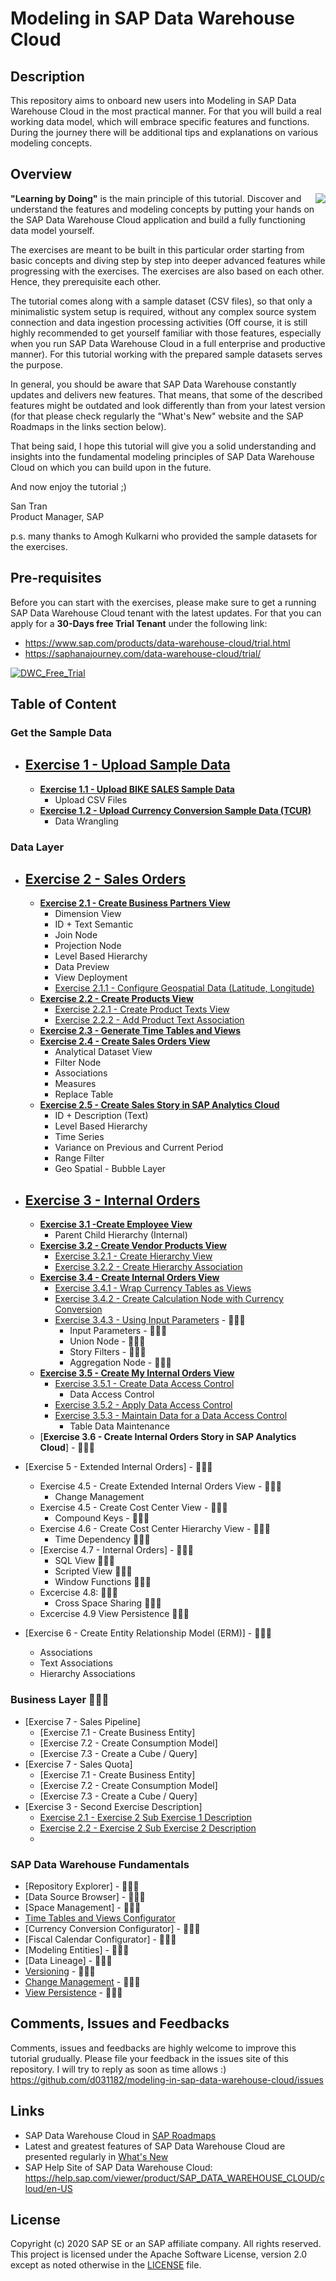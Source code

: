 # Modeling in SAP Data Warehouse Cloud
## Description

This repository aims to onboard new users into Modeling in SAP Data Warehouse Cloud in the most practical manner. For that you will build a real working data model, which will embrace specific features and functions. During the journey there will be additional tips and explanations on various modeling concepts.

<!-- <div><video controls src="/images/TestVideo.mp4" muted="false"></video></div> -->

## Overview

<img align="right" src="/images/santran.png">
<b>"Learning by Doing"</b> is the main principle of this tutorial. Discover and understand the features and modeling concepts by putting your hands on the SAP Data Warehouse Cloud application and build a fully functioning data model yourself. 

The exercises are meant to be built in this particular order starting from basic concepts and diving step by step into deeper advanced features while progressing with the exercises. The exercises are also based on each other. Hence, they prerequisite each other.

The tutorial comes along with a sample dataset (CSV files), so that only a minimalistic system setup is required, without any complex source system connection and data ingestion processing activities (Off course, it is still highly recommended to get yourself familiar with those features, especially when you run SAP Data Warehouse Cloud in a full enterprise and productive manner). For this tutorial working with the prepared sample datasets serves the purpose.

In general, you should be aware that SAP Data Warehouse constantly updates and delivers new features. That means, that some of the described features might be outdated and look differently than from your latest version (for that please check regularly the "What's New" website and the SAP Roadmaps in the links section below). 

That being said, I hope this tutorial will give you a solid understanding and insights into the fundamental modeling principles of SAP Data Warehouse Cloud on which you can build upon in the future.

And now enjoy the tutorial ;)<br> 




San Tran<br>
Product Manager, SAP

p.s. many thanks to Amogh Kulkarni who provided the sample datasets for the exercises.

## Pre-requisites
Before you can start with the exercises, please make sure to get a running SAP Data Warehouse Cloud tenant with the latest updates.
For that you can apply for a **30-Days free Trial Tenant** under the following link:
- https://www.sap.com/products/data-warehouse-cloud/trial.html
- https://saphanajourney.com/data-warehouse-cloud/trial/

[![DWC_Free_Trial](/images/FreeDWCTrial.png)](https://saphanajourney.com/data-warehouse-cloud/trial/)

## Table of Content
### Get the Sample Data
- [<h2>Exercise 1 - Upload Sample Data</h2>](exercises/ex1/)
     - [**Exercise 1.1 - Upload BIKE SALES Sample Data**](exercises/ex1/upload-bike-sales)
        - Upload CSV Files 
     - [**Exercise 1.2 - Upload Currency Conversion Sample Data (TCUR)**](exercises/ex1/upload-tcur)
        - Data Wrangling    

### Data Layer       
- [<h2>Exercise 2 - Sales Orders</h2>](exercises/ex2/)  
    - [**Exercise 2.1 - Create Business Partners View**](/exercises/ex2/business-partners-view)
        - Dimension View
        - ID + Text Semantic
        - Join Node  
        - Projection Node
        - Level Based Hierarchy 
        - Data Preview
        - View Deployment
        - [Exercise 2.1.1 - Configure Geospatial Data (Latitude, Longitude)](/exercises/ex2/business-partners-geospatial)
    - [**Exercise 2.2 - Create Products View**](/exercises/ex2/products-view)
        - [Exercise 2.2.1 - Create Product Texts View](/exercises/ex2/product-texts-view)
        - [Exercise 2.2.2 - Add Product Text Association](/exercises/ex2/product-texts-association)
    - [**Exercise 2.3 - Generate Time Tables and Views**](/exercises/ex0/time-tables-views)
    - [**Exercise 2.4 - Create Sales Orders View**](/exercises/ex2/sales-orders-view)
        - Analytical Dataset View
        - Filter Node
        - Associations
        - Measures
        - Replace Table
    - [**Exercise 2.5 - Create Sales Story in SAP Analytics Cloud**](/exercises/ex2/sales-story)
        - ID + Description (Text)
        - Level Based Hierarchy
        - Time Series
        - Variance on Previous and Current Period
        - Range Filter
        - Geo Spatial - Bubble Layer
   

- [<h2>Exercise 3 - Internal Orders</h2>](exercises/ex3/)  
    - [**Exercise 3.1 -Create Employee View**](/exercises/ex3/employees-view)
        - Parent Child Hierarchy (Internal)  
    - [**Exercise 3.2 - Create Vendor Products View**](/exercises/ex3/vendor-products-view)
        - [Exercise 3.2.1 - Create Hierarchy View](/exercises/ex3/vendor-product-category-hierarchy-view)
        - [Exercise 3.2.2 - Create Hierarchy Association](/exercises/ex3/vendor-products-hierarchy-association)
    - [**Exercise 3.4 - Create Internal Orders View**](/exercises/ex3/internal-orders-view)
        - [Exercise 3.4.1 - Wrap Currency Tables as Views](/exercises/ex3/currency-wrapper-view)
        - [Exercise 3.4.2 - Create Calculation Node with Currency Conversion](/exercises/ex3/currency-conversion)
        - [Exercise 3.4.3 - Using Input Parameters](/exercises/ex3/input-parameter) - :construction::construction::construction:
          - Input Parameters - :construction::construction::construction:
          - Union Node - :construction::construction::construction:
          - Story Filters - :construction::construction::construction:
          - Aggregation Node - :construction::construction::construction:
     - [**Exercise 3.5 - Create My Internal Orders View**](/exercises/ex3/my-internal-orders-view)
        - [Exercise 3.5.1 - Create Data Access Control](/exercises/ex3/data-access-control)
          - Data Access Control
        - [Exercise 3.5.2 - Apply Data Access Control](/exercises/ex3/apply-data-access-control)
        - [Exercise 3.5.3 - Maintain Data for a Data Access Control](/exercises/ex3/maintain-dac-data)
          - Table Data Maintenance
     - [**Exercise 3.6 - Create Internal Orders Story in SAP Analytics Cloud**] - :construction::construction::construction:
    
 
 - [Exercise 5 - Extended Internal Orders] - :construction::construction::construction:
    - Exercise 4.5 - Create Extended Internal Orders View - :construction::construction::construction:
        - Change Management    
    - Exercise 4.5 - Create Cost Center View - :construction::construction::construction:
        - Compound Keys - :construction::construction::construction:
    - Exercise 4.6 - Create Cost Center Hierarchy View - :construction::construction::construction:
        - Time Dependency :construction::construction::construction:
    - [Exercise 4.7 - Internal Orders] - :construction::construction::construction:
        - SQL View :construction::construction::construction:
        - Scripted View :construction::construction::construction:
        - Window Functions :construction::construction::construction:
   - Excercise 4.8:  :construction::construction::construction:     
        - Cross Space Sharing :construction::construction::construction:
   - Excercise 4.9 View Persistence :construction::construction::construction:
            
- [Exercise 6 - Create Entity Relationship Model (ERM)] - :construction::construction::construction:
   - Associations
   - Text Associations
   - Hierarchy Associations
  
   
### Business Layer :construction::construction::construction:
- [Exercise 7 - Sales Pipeline]
    - [Exercise 7.1 - Create Business Entity]
    - [Exercise 7.2 - Create Consumption Model]
    - [Exercise 7.3 - Create a Cube / Query]
- [Exercise 7 - Sales Quota]
    - [Exercise 7.1 - Create Business Entity]
    - [Exercise 7.2 - Create Consumption Model]
    - [Exercise 7.3 - Create a Cube / Query]
- [Exercise 3 - Second Exercise Description]
    - [Exercise 2.1 - Exercise 2 Sub Exercise 1 Description](exercises/ex2#exercise-21-sub-exercise-1-description)
    - [Exercise 2.2 - Exercise 2 Sub Exercise 2 Description](exercises/ex2#exercise-22-sub-exercise-2-description)
    - 
### SAP Data Warehouse Fundamentals
- [Repository Explorer] - :construction::construction::construction:
- [Data Source Browser] - :construction::construction::construction:
- [Space Management] - :construction::construction::construction:
- [Time Tables and Views Configurator](exercises/ex0/time-tables-views)
- [Currency Conversion Configurator] - :construction::construction::construction:
- [Fiscal Calendar Configurator] - :construction::construction::construction:
- [Modeling Entities] - :construction::construction::construction:
- [Data Lineage] - :construction::construction::construction:
- [Versioning](exercises/ex1/versioning) - :construction::construction::construction:
- [Change Management](exercises/ex0/change-management) - :construction::construction::construction:
- [View Persistence](exercises/ex0/change-management) - :construction::construction::construction:

## Comments, Issues and Feedbacks
Comments, issues and feedbacks are highly welcome to improve this tutorial grudually. Please file your feedback in the issues site of this repository. I will try to reply as soon as time allows :)
https://github.com/d031182/modeling-in-sap-data-warehouse-cloud/issues

## Links
- SAP Data Warehouse Cloud in [SAP Roadmaps](https://roadmaps.sap.com/board?PRODUCT=73555000100800002141&range=FIRST-CURRENT)
- Latest and greatest features of SAP Data Warehouse Cloud are presented regularly in [What's New](https://jam4.sapjam.com/blogs/show/JytsjzYpI9LproZNYpdkhG)
- SAP Help Site of SAP Data Warehouse Cloud: https://help.sap.com/viewer/product/SAP_DATA_WAREHOUSE_CLOUD/cloud/en-US

## License
Copyright (c) 2020 SAP SE or an SAP affiliate company. All rights reserved. This project is licensed under the Apache Software License, version 2.0 except as noted otherwise in the [LICENSE](LICENSES/Apache-2.0.txt) file.
